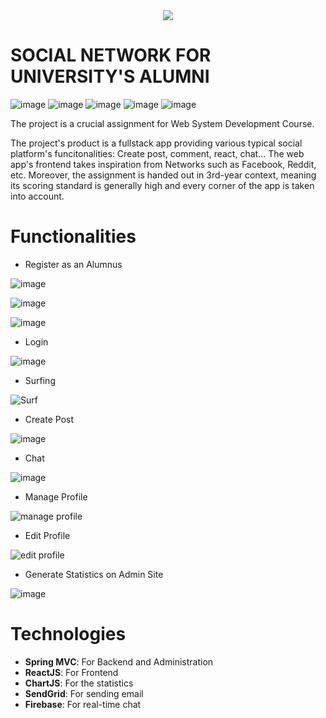 <div width="500px" height="400px" align="center">
  <img src="https://github.com/user-attachments/assets/a6e00ebf-8c34-4181-8d0e-3e0670c655d6"/>
</div>

# SOCIAL NETWORK FOR UNIVERSITY'S ALUMNI

![image](https://github.com/user-attachments/assets/63793b70-7471-4964-b9bc-6633c449a068)
![image](https://github.com/user-attachments/assets/a858159c-e148-46f2-80c0-4990639ddd0e)
![image](https://github.com/user-attachments/assets/2826d23e-7a46-4421-8a41-95d4c8714966)
![image](https://github.com/user-attachments/assets/72532b3f-bf4c-45a2-8011-0d4ff6987601)
![image](https://github.com/user-attachments/assets/a3e8e60a-371b-4d2d-925a-e14d125217a8)


The project is a crucial assignment for Web System Development Course. 

The project's product is a fullstack app providing various typical social platform's funcitonalities: Create post, comment, react, chat... The web app's frontend takes inspiration from Networks such as Facebook, Reddit, etc. Moreover, the assignment is handed out in 3rd-year context, meaning its scoring standard is generally high and every corner of the app is taken into account.

# Functionalities
- Register as an Alumnus

![image](https://github.com/user-attachments/assets/86218ff4-3e7f-46f6-ab73-1c87800007b9)

![image](https://github.com/user-attachments/assets/f0bdc83b-d0e1-40c2-9ac9-05764456279d)

![image](https://github.com/user-attachments/assets/e49e35be-bc72-4991-9f7d-888bdddad121)

- Login

![image](https://github.com/user-attachments/assets/08438388-f233-493c-9a70-546e5326a3ab)

- Surfing

![Surf](https://github.com/user-attachments/assets/dedfbb25-2115-45a2-aa9c-038327f39d95)

- Create Post

![image](https://github.com/user-attachments/assets/bfdd6791-1a8a-4f10-ab95-4192ae59efb7)

- Chat

![image](https://github.com/user-attachments/assets/3921645f-7d61-4b1e-a2ea-9eea026f1253)

- Manage Profile

![manage profile](https://github.com/user-attachments/assets/74b053da-02e4-485b-bfdc-a0f38e5925e3)

- Edit Profile

![edit profile](https://github.com/user-attachments/assets/9b67e273-fa54-42ec-a290-117e25b90575)

- Generate Statistics on Admin Site

![image](https://github.com/user-attachments/assets/a572c1c3-3f72-4ff5-bbf8-126ef2f3859c)

# Technologies
- **Spring MVC**: For Backend and Administration
- **ReactJS**: For Frontend
- **ChartJS**: For the statistics
- **SendGrid**: For sending email
- **Firebase**: For real-time chat
